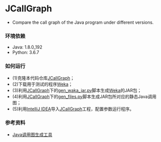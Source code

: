 # JCallGraph
- Compare the call graph of the Java program under different versions.

### 环境依赖
- Java: 1.8.0_192
- Python: 3.6.7

### 如何运行
- (1)克隆本代码仓库[JCallGraph](https://github.com/njucjc/JCallGraph)；
- (2)下载用于测试的程序[Weka](https://github.com/bnjmn/weka)；
- (3)利用[JCallGraph](https://github.com/njucjc/JCallGraph)下的[gen_waka_jar.py](https://github.com/njucjc/JCallGraph/blob/master/gen_waka_jar.py)脚本生成[Weka](https://github.com/bnjmn/weka)的JAR包；
- (4)利用[JCallGraph](https://github.com/njucjc/JCallGraph)下的[gen_files.py](https://github.com/njucjc/JCallGraph/blob/master/gen_files.py)脚本生成JAR包所对应的静态Java调用图；
- (5)利用[IntelliJ IDEA](https://www.jetbrains.com/idea/)导入[JCallGraph](https://github.com/njucjc/JCallGraph)工程，配置参数运行程序。

### 参考资料
- [Java调用图生成工具](https://github.com/gousiosg/java-callgraph)
